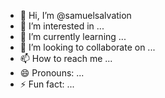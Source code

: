 - 👋 Hi, I’m @samuelsalvation
- 👀 I’m interested in ...
- 🌱 I’m currently learning ...
- 💞️ I’m looking to collaborate on ...
- 📫 How to reach me ...
- 😄 Pronouns: ...
- ⚡ Fun fact: ...

<!---
samuel sam salvation/dah salvation is a ✨ special ✨ repository because its `README.md` (this file) appears on your GitHub profile.
You can click the Preview link to take a look at your changes.
--->
